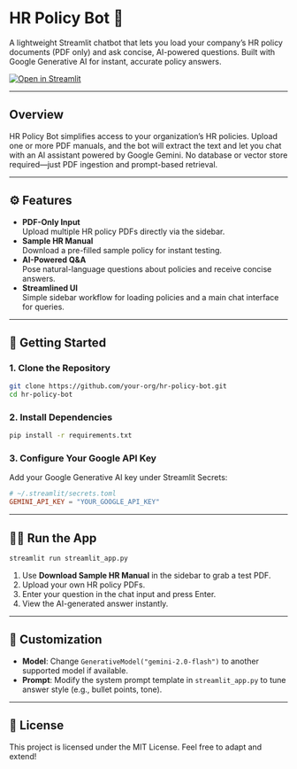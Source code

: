 
# HR Policy Bot 📄

A lightweight Streamlit chatbot that lets you load your company’s HR policy documents (PDF only) and ask concise, AI-powered questions. Built with Google Generative AI for instant, accurate policy answers.

[![Open in Streamlit](https://static.streamlit.io/badges/streamlit_badge_black_white.svg)]((https://hr-policy-chatbot.streamlit.app/))

---

## Overview

HR Policy Bot simplifies access to your organization’s HR policies. Upload one or more PDF manuals, and the bot will extract the text and let you chat with an AI assistant powered by Google Gemini. No database or vector store required—just PDF ingestion and prompt-based retrieval.

---

## ⚙️ Features

- **PDF-Only Input**  
  Upload multiple HR policy PDFs directly via the sidebar.
- **Sample HR Manual**  
  Download a pre-filled sample policy for instant testing.
- **AI-Powered Q&A**  
  Pose natural-language questions about policies and receive concise answers.
- **Streamlined UI**  
  Simple sidebar workflow for loading policies and a main chat interface for queries.

---

## 🚀 Getting Started

### 1. Clone the Repository
```bash
git clone https://github.com/your-org/hr-policy-bot.git
cd hr-policy-bot
```

### 2. Install Dependencies
```bash
pip install -r requirements.txt
```

### 3. Configure Your Google API Key
Add your Google Generative AI key under Streamlit Secrets:
```toml
# ~/.streamlit/secrets.toml
GEMINI_API_KEY = "YOUR_GOOGLE_API_KEY"
```

---

## 🏃‍♂️ Run the App

```bash
streamlit run streamlit_app.py
```

1. Use **Download Sample HR Manual** in the sidebar to grab a test PDF.  
2. Upload your own HR policy PDFs.  
3. Enter your question in the chat input and press Enter.  
4. View the AI-generated answer instantly.

---

## 🔧 Customization

- **Model**: Change `GenerativeModel("gemini-2.0-flash")` to another supported model if available.  
- **Prompt**: Modify the system prompt template in `streamlit_app.py` to tune answer style (e.g., bullet points, tone).

---

## 📄 License

This project is licensed under the MIT License. Feel free to adapt and extend!
